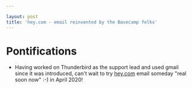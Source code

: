 ```yaml
---

layout: post
title: 'hey.com - email reinvented by the Basecamp folks'
---
```


# Pontifications

* Having worked on Thunderbird as the support lead and used gmail since it was introduced, can't wait to try [hey.com](https://hey.com/) email someday "real soon now" :-) in April 2020!

